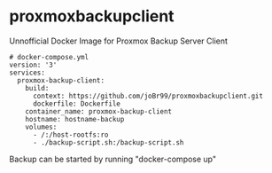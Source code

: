 # proxmoxbackupclient
Unnofficial Docker Image for Proxmox Backup Server Client

```
# docker-compose.yml
version: '3'
services:
  proxmox-backup-client:
    build:
      context: https://github.com/joBr99/proxmoxbackupclient.git
      dockerfile: Dockerfile
    container_name: proxmox-backup-client
    hostname: hostname-backup
    volumes:
      - /:/host-rootfs:ro
      - ./backup-script.sh:/backup-script.sh
 ```     
      
 Backup can be started by running "docker-compose up"
